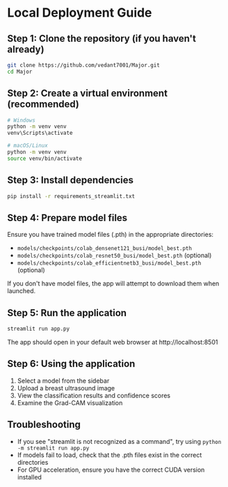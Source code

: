 # Local Deployment Guide

## Step 1: Clone the repository (if you haven't already)
```bash
git clone https://github.com/vedant7001/Major.git
cd Major
```

## Step 2: Create a virtual environment (recommended)
```bash
# Windows
python -m venv venv
venv\Scripts\activate

# macOS/Linux
python -m venv venv
source venv/bin/activate
```

## Step 3: Install dependencies
```bash
pip install -r requirements_streamlit.txt
```

## Step 4: Prepare model files
Ensure you have trained model files (.pth) in the appropriate directories:
- `models/checkpoints/colab_densenet121_busi/model_best.pth`
- `models/checkpoints/colab_resnet50_busi/model_best.pth` (optional)
- `models/checkpoints/colab_efficientnetb3_busi/model_best.pth` (optional)

If you don't have model files, the app will attempt to download them when launched.

## Step 5: Run the application
```bash
streamlit run app.py
```

The app should open in your default web browser at http://localhost:8501

## Step 6: Using the application
1. Select a model from the sidebar
2. Upload a breast ultrasound image
3. View the classification results and confidence scores
4. Examine the Grad-CAM visualization

## Troubleshooting
- If you see "streamlit is not recognized as a command", try using `python -m streamlit run app.py`
- If models fail to load, check that the .pth files exist in the correct directories
- For GPU acceleration, ensure you have the correct CUDA version installed 